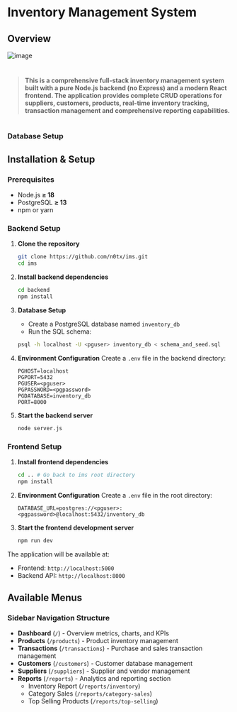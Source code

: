 # Inventory Management System

## Overview

![image](https://github.com/user-attachments/assets/ab3b7b8b-90db-4ec8-a5ff-3c7915595d26)

#

> **This is a comprehensive full-stack inventory management system built with a pure Node.js backend (no Express) and a modern React frontend. The application provides complete CRUD operations for suppliers, customers, products, real-time inventory tracking, transaction management and comprehensive reporting capabilities.**

#

### Database Setup


## Installation & Setup

### Prerequisites
- Node.js **≥ 18**
- PostgreSQL **≥ 13**
- npm or yarn

### Backend Setup

1. **Clone the repository**
   ```bash
   git clone https://github.com/n0tx/ims.git
   cd ims
   ```

2. **Install backend dependencies**
   ```bash
   cd backend
   npm install
   ```

3. **Database Setup**
   - Create a PostgreSQL database named `inventory_db`
   - Run the SQL schema:
   ```bash
   psql -h localhost -U <pguser> inventory_db < schema_and_seed.sql
   ```

4. **Environment Configuration**
   Create a `.env` file in the backend directory:
   ```env
   PGHOST=localhost
   PGPORT=5432
   PGUSER=<pguser>
   PGPASSWORD=<pgpassword>
   PGDATABASE=inventory_db
   PORT=8000
   ```

5. **Start the backend server**
   ```bash
   node server.js
   ```

### Frontend Setup

1. **Install frontend dependencies**
   ```bash
   cd .. # Go back to ims root directory
   npm install
   ```

2. **Environment Configuration**
   Create a `.env` file in the root directory:
   ```env
   DATABASE_URL=postgres://<pguser>:<pgpassword>@localhost:5432/inventory_db
   ```

3. **Start the frontend development server**
   ```bash
   npm run dev
   ```

The application will be available at:
- Frontend: `http://localhost:5000`
- Backend API: `http://localhost:8000`

## Available Menus

### Sidebar Navigation Structure
- **Dashboard** (`/`) - Overview metrics, charts, and KPIs
- **Products** (`/products`) - Product inventory management
- **Transactions** (`/transactions`) - Purchase and sales transaction management
- **Customers** (`/customers`) - Customer database management
- **Suppliers** (`/suppliers`) - Supplier and vendor management
- **Reports** (`/reports`) - Analytics and reporting section
  - Inventory Report (`/reports/inventory`)
  - Category Sales (`/reports/category-sales`)
  - Top Selling Products (`/reports/top-selling`)
